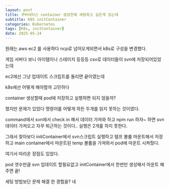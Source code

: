 ```yaml
---
layout: post
title: 쿠버네티스 container 생성전에 세팅하고 싶은게 있는데
subtitle: K8S initContainer
categories: Kubernetes
tags: [K8s, initContainer]
date: 2025-05-24
---
```

원래는 aws ec2 를 사용하다 ncp로 넘어오게되면서 k8s로 구성을 변경했다.

게임 서버다 보니 아이템이나 스테이지 등등등 csv로 데이터들이 svn에 저장되어있었는데 

ec2에선 그냥 업데이트 스크립트를 돌리면 끝이였는데

k8s에선 어떻게 해야할까 고민하다

container 생성할때 pod에 저장하고 실행하면 되지 않을까?

했지만 문제가 있었다 명령어를 어떻게 하든 두개를 읽지 못하는 것이였다.

command에서 svn에서 check in 해서 데이터 가져와 하고 npm run 하자~
하면 svn 데이터 가져오고 자꾸 퇴근하는 것이다..
실행은 2개를 하지 못한다.

그래서 찾아보다 initContainer에서 svn스크립트 실행하고 템프 볼륨 마운트해서 저장하고 main container에서 마운트된 temp 볼륨을 가져와서 pod에 마운트 시켜줬다.

여기서 따라온 장점도 있었다.

pod 갯수만큼 svn 업데이트 할필요없고 initContainer에서 한번만 생성해서 마운트 해주면 끝!

세팅 방법보단 문제 해결 한 경험을? 네 

